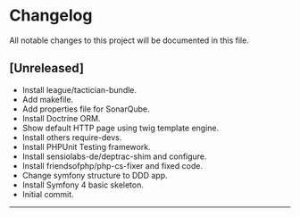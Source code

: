 # Changelog
All notable changes to this project will be documented in this file.

## [Unreleased]

 * Install league/tactician-bundle.
 * Add makefile.
 * Add properties file for SonarQube.
 * Install Doctrine ORM.
 * Show default HTTP page using twig template engine.
 * Install others require-devs.
 * Install PHPUnit Testing framework.
 * Install sensiolabs-de/deptrac-shim and configure.
 * Install friendsofphp/php-cs-fixer and fixed code.
 * Change symfony structure to DDD app.
 * Install Symfony 4 basic skeleton.
 * Initial commit.
___
